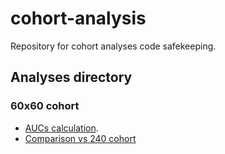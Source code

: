 # cohort-analysis

Repository for cohort analyses code safekeeping.

## Analyses directory

### 60x60 cohort

- [AUCs calculation](<./notebooks/60x60_cohort_analysis_full.ipynb>).
- [Comparison vs 240 cohort](<./notebooks/60x60_vs_240_analysis.ipynb>)
